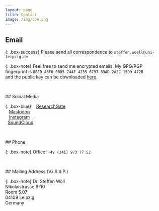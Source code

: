 ```yaml
---
layout: page
title: Contact
image: /img/con.png
---
```


## Email

{: .box-success}
Please send all correspondence to `steffen.woell@uni-leipzig.de`

{: .box-note}
Feel free to send me encrypted emails. My GPG/PGP fingerprint is `8BED A8F0 0BD5 744F 4235 6797 83AD 2A2C 15D9 472B`<br />and the public key can be downloaded [here](/dl/sw_pgp_public_key.asc).

<p>&nbsp;</p>
## Social Media

{: .box-blue}
<a href="https://www.researchgate.net/profile/Steffen_Woell3" target="_blank"><i class="fab fa-researchgate"></i></a>&nbsp;&nbsp;&nbsp;<a href="https://www.researchgate.net/profile/Steffen_Woell3" target="_blank">ResearchGate</a><br/>
<a href="https://mastodon.social/@SteffenWoell" target="_blank"><i class="fab fa-mastodon"></i></a>&nbsp;&nbsp;&nbsp;<a href="https://mastodon.social/@SteffenWoell" target="_blank">Mastodon</a><br/>
<a href="https://www.instagram.com/streetart_leipzig/" target="_blank"><i class="fab fa-instagram"></i></a>&nbsp;&nbsp;&nbsp;<a href="https://www.instagram.com/streetart_leipzig/" target="_blank">Instagram</a><br/>
<a href="https://soundcloud.com/w-a_s" target="_blank"><i class="fab fa-soundcloud"></i></a>&nbsp;&nbsp;<a href="https://soundcloud.com/w-a_s" target="_blank">SoundCloud</a>

<p>&nbsp;</p>
## Phone

{: .box-note}
Office: `+49 (341) 973 77 52`

<p>&nbsp;</p>
## Mailing Address (V.i.S.d.P.)

{: .box-note}
Dr. Steffen Wöll<br/>
Nikolaistrasse 6-10<br/>
Room 5.07<br/>
04109 Leipzig<br/>
Germany
